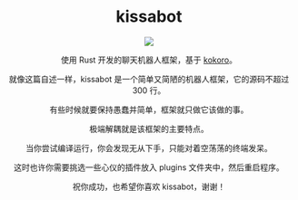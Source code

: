 <div align="center" alt="kissabot">
  <h1>kissabot</h1>

  <a href="https://github.com/kissabot/kissabot"><img src="https://github.com/kissabot/kissabot/assets/78293733/50e39a39-c649-424e-a226-3dd15965b627"></img></a>

  <p>使用 Rust 开发的聊天机器人框架，基于 <a href="https://github.com/kokoro-rs/kokoro">kokoro</a>。</p>

  <p>就像这篇自述一样，kissabot 是一个简单又简陋的机器人框架，它的源码不超过 300 行。</p>

  <p>有些时候就要保持愚蠢并简单，框架就只做它该做的事。</p>

  <p>极端解耦就是该框架的主要特点。</p>

  <p>当你尝试编译运行，你会发现无从下手，只能对着空荡荡的终端发呆。</p>

  <p>这时也许你需要挑选一些心仪的插件放入 plugins 文件夹中，然后重启程序。</p>

  <p>祝你成功，也希望你喜欢 kissabot，谢谢！</p>
</div>
